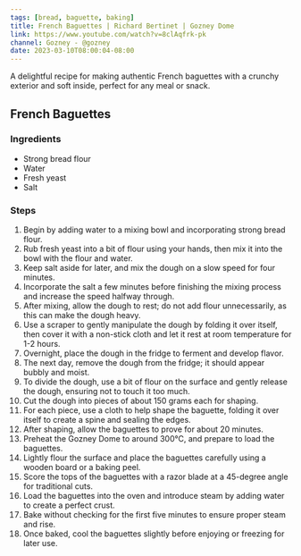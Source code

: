 ```yaml
---
tags: [bread, baguette, baking]
title: French Baguettes | Richard Bertinet | Gozney Dome
link: https://www.youtube.com/watch?v=8clAqfrk-pk
channel: Gozney - @gozney
date: 2023-03-10T08:00:04-08:00
---
```

A delightful recipe for making authentic French baguettes with a crunchy exterior and soft inside, perfect for any meal or snack.

## French Baguettes

### Ingredients
- Strong bread flour
- Water
- Fresh yeast
- Salt

### Steps
1. Begin by adding water to a mixing bowl and incorporating strong bread flour.
2. Rub fresh yeast into a bit of flour using your hands, then mix it into the bowl with the flour and water.
3. Keep salt aside for later, and mix the dough on a slow speed for four minutes.
4. Incorporate the salt a few minutes before finishing the mixing process and increase the speed halfway through.
5. After mixing, allow the dough to rest; do not add flour unnecessarily, as this can make the dough heavy.
6. Use a scraper to gently manipulate the dough by folding it over itself, then cover it with a non-stick cloth and let it rest at room temperature for 1-2 hours.
7. Overnight, place the dough in the fridge to ferment and develop flavor.
8. The next day, remove the dough from the fridge; it should appear bubbly and moist.
9. To divide the dough, use a bit of flour on the surface and gently release the dough, ensuring not to touch it too much.
10. Cut the dough into pieces of about 150 grams each for shaping.
11. For each piece, use a cloth to help shape the baguette, folding it over itself to create a spine and sealing the edges.
12. After shaping, allow the baguettes to prove for about 20 minutes.
13. Preheat the Gozney Dome to around 300°C, and prepare to load the baguettes.
14. Lightly flour the surface and place the baguettes carefully using a wooden board or a baking peel.
15. Score the tops of the baguettes with a razor blade at a 45-degree angle for traditional cuts.
16. Load the baguettes into the oven and introduce steam by adding water to create a perfect crust.
17. Bake without checking for the first five minutes to ensure proper steam and rise.
18. Once baked, cool the baguettes slightly before enjoying or freezing for later use.